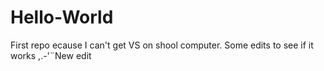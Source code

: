 # Hello-World
First repo ecause I can't get VS on shool computer.
Some edits to see if it works
,.-'¨New edit
